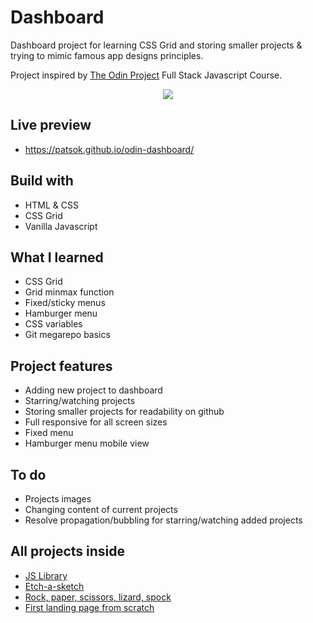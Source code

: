 # Dashboard
Dashboard project for learning CSS Grid and storing smaller projects & trying to mimic famous app designs principles.

Project inspired by [The Odin Project](https://www.theodinproject.com/) Full Stack Javascript Course. 

<p align="center">
<img src='https://i.imgur.com/f7jLg3q.png' /></p>

## Live preview

- https://patsok.github.io/odin-dashboard/

## Build with

- HTML & CSS
- CSS Grid
- Vanilla Javascript

## What I learned

- CSS Grid
- Grid minmax function
- Fixed/sticky menus
- Hamburger menu
- CSS variables
- Git megarepo basics

## Project features

- Adding new project to dashboard
- Starring/watching projects
- Storing smaller projects for readability on github
- Full responsive for all screen sizes
- Fixed menu 
- Hamburger menu mobile view

## To do

- Projects images
- Changing content of current projects
- Resolve propagation/bubbling for starring/watching added projects

## All projects inside

- [JS Library](/odin-library)
- [Etch-a-sketch](/odin-etch)
- [Rock, paper, scissors, lizard, spock](/odin-rps)
- [First landing page from scratch](/odin-landing-page)